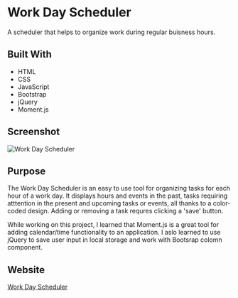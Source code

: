 # Work Day Scheduler
A scheduler that helps to organize work during regular buisness hours.

## Built With
* HTML
* CSS
* JavaScript
* Bootstrap
* jQuery
* Moment.js

## Screenshot
![Work Day Scheduler](./assets/work-day-planner.png)

## Purpose
The Work Day Scheduler is an easy to use tool for organizing tasks for each hour of a work day. It displays hours and events in the past, tasks requiring atttention in the present and upcoming tasks or events, all thanks to a color-coded design. Adding or removing a task requres clicking a 'save' button.

While working on this project, I learned that Moment.js is a great tool for adding calendar/time functionality to an application. I aslo learned to use jQuery to save user input in local storage and work with Bootsrap colomn component.

## Website
[Work Day Scheduler](https://github.com/serebr-nina/workplanner.git)




